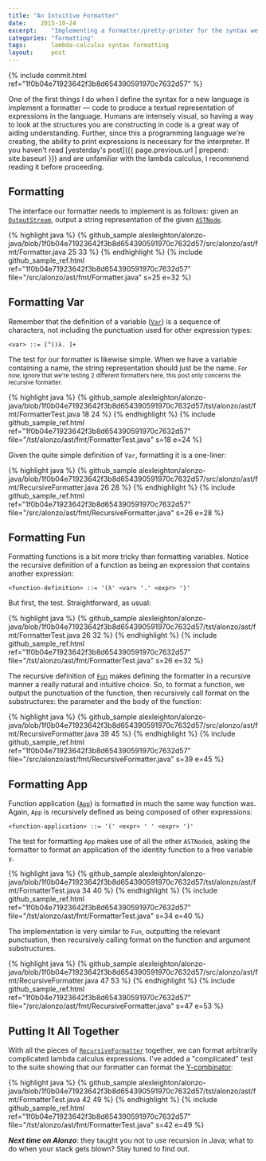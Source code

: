 ```yaml
---
title: "An Intuitive Formatter"
date:    2015-10-24
excerpt:    "Implementing a formatter/pretty-printer for the syntax we've defined."
categories: "formatting"
tags:       lambda-calculus syntax formatting
layout:     post
---
```


{% include commit.html ref="1f0b04e71923642f3b8d654390591970c7632d57" %}


One of the first things I do when I define the syntax for a new language is implement a formatter — code to produce a textual representation of expressions in the language. Humans are intensely visual, so having a way to look at the structures you are constructing in code is a great way of aiding understanding. Further, since this a programming language we're creating, the ability to print expressions is necessary for the interpreter. If you haven't read [yesterday's post]({{ page.previous.url | prepend: site.baseurl }}) and are unfamiliar with the lambda calculus, I recommend reading it before proceeding.

## Formatting

The interface our formatter needs to implement is as follows: given an [`OutputStream`](https://docs.oracle.com/javase/8/docs/api/java/io/OutputStream.html), output a string representation of the given [`ASTNode`](https://github.com/alexleighton/alonzo-java/blob/1f0b04e71923642f3b8d654390591970c7632d57/src/alonzo/ast/ASTNode.java).

{% highlight java %}
{% github_sample alexleighton/alonzo-java/blob/1f0b04e71923642f3b8d654390591970c7632d57/src/alonzo/ast/fmt/Formatter.java 25 33 %}
{% endhighlight %}
{% include github_sample_ref.html ref="1f0b04e71923642f3b8d654390591970c7632d57" file="/src/alonzo/ast/fmt/Formatter.java" s=25 e=32 %}


## Formatting Var

Remember that the definition of a variable ([`Var`](https://github.com/alexleighton/alonzo-java/blob/1f0b04e71923642f3b8d654390591970c7632d57/src/alonzo/ast/Var.java)) is a sequence of characters, not including the punctuation used for other expression types:

```
<var> ::= [^()λ. ]+
```

The test for our formatter is likewise simple. When we have a variable containing a name, the string representation should just be the name. <small>For now, ignore that we're testing 2 different formatters here, this post only concerns the recursive formatter.</small>

{% highlight java %}
{% github_sample alexleighton/alonzo-java/blob/1f0b04e71923642f3b8d654390591970c7632d57/tst/alonzo/ast/fmt/FormatterTest.java 18 24 %}
{% endhighlight %}
{% include github_sample_ref.html ref="1f0b04e71923642f3b8d654390591970c7632d57" file="/tst/alonzo/ast/fmt/FormatterTest.java" s=18 e=24 %}

Given the quite simple definition of `Var`, formatting it is a one-liner:

{% highlight java %}
{% github_sample alexleighton/alonzo-java/blob/1f0b04e71923642f3b8d654390591970c7632d57/src/alonzo/ast/fmt/RecursiveFormatter.java 26 28 %}
{% endhighlight %}
{% include github_sample_ref.html ref="1f0b04e71923642f3b8d654390591970c7632d57" file="/src/alonzo/ast/fmt/RecursiveFormatter.java" s=26 e=28 %}


## Formatting Fun

Formatting functions is a bit more tricky than formatting variables. Notice the recursive definition of a function as being an expression that contains another expression:

```
<function-definition> ::= '(λ' <var> '.' <expr> ')'
```

But first, the test. Straightforward, as usual:

{% highlight java %}
{% github_sample alexleighton/alonzo-java/blob/1f0b04e71923642f3b8d654390591970c7632d57/tst/alonzo/ast/fmt/FormatterTest.java 26 32 %}
{% endhighlight %}
{% include github_sample_ref.html ref="1f0b04e71923642f3b8d654390591970c7632d57" file="/tst/alonzo/ast/fmt/FormatterTest.java" s=26 e=32 %}

The recursive definition of [`Fun`](https://github.com/alexleighton/alonzo-java/blob/1f0b04e71923642f3b8d654390591970c7632d57/src/alonzo/ast/Fun.java) makes defining the formatter in a recursive manner a really natural and intuitive choice. So, to format a function, we output the punctuation of the function, then recursively call format on the substructures: the parameter and the body of the function:

{% highlight java %}
{% github_sample alexleighton/alonzo-java/blob/1f0b04e71923642f3b8d654390591970c7632d57/src/alonzo/ast/fmt/RecursiveFormatter.java 39 45 %}
{% endhighlight %}
{% include github_sample_ref.html ref="1f0b04e71923642f3b8d654390591970c7632d57" file="/src/alonzo/ast/fmt/RecursiveFormatter.java" s=39 e=45 %}

## Formatting App

Function application ([`App`](https://github.com/alexleighton/alonzo-java/blob/1f0b04e71923642f3b8d654390591970c7632d57/src/alonzo/ast/App.java)) is formatted in much the same way function was. Again, `App` is recursively defined as being composed of other expressions:

```
<function-application> ::= '(' <expr> ' ' <expr> ')'
```

The test for formatting `App` makes use of all the other `ASTNode`s, asking the formatter to format an application of the identity function to a free variable `y`.

{% highlight java %}
{% github_sample alexleighton/alonzo-java/blob/1f0b04e71923642f3b8d654390591970c7632d57/tst/alonzo/ast/fmt/FormatterTest.java 34 40 %}
{% endhighlight %}
{% include github_sample_ref.html ref="1f0b04e71923642f3b8d654390591970c7632d57" file="/tst/alonzo/ast/fmt/FormatterTest.java" s=34 e=40 %}

The implementation is very similar to `Fun`, outputting the relevant punctuation, then recursively calling format on the function and argument substructures.

{% highlight java %}
{% github_sample alexleighton/alonzo-java/blob/1f0b04e71923642f3b8d654390591970c7632d57/src/alonzo/ast/fmt/RecursiveFormatter.java 47 53 %}
{% endhighlight %}
{% include github_sample_ref.html ref="1f0b04e71923642f3b8d654390591970c7632d57" file="/src/alonzo/ast/fmt/RecursiveFormatter.java" s=47 e=53 %}


## Putting It All Together

With all the pieces of [`RecursiveFormatter`](https://github.com/alexleighton/alonzo-java/blob/1f0b04e71923642f3b8d654390591970c7632d57//src/alonzo/ast/fmt/RecursiveFormatter.java) together, we can format arbitrarily complicated lambda calculus expressions. I've added a "complicated" test to the suite showing that our formatter can format the [Y-combinator](https://en.wikipedia.org/wiki/Fixed-point_combinator#Fixed_point_combinators_in_lambda_calculus):

{% highlight java %}
{% github_sample alexleighton/alonzo-java/blob/1f0b04e71923642f3b8d654390591970c7632d57/tst/alonzo/ast/fmt/FormatterTest.java 42 49 %}
{% endhighlight %}
{% include github_sample_ref.html ref="1f0b04e71923642f3b8d654390591970c7632d57" file="/tst/alonzo/ast/fmt/FormatterTest.java" s=42 e=49 %}

_**Next time on Alonzo**_: they taught you not to use recursion in Java; what to do when your stack gets blown?
Stay tuned to find out.
